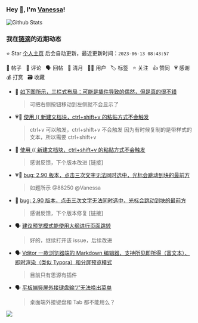 ### Hey 👋, I'm [Vanessa](http://vanessa.b3log.org/)!

![Github Stats](https://github-readme-stats.vercel.app/api?username=Vanessa219&show_icons=true)

<!--events start -->

### 我在[链滴](https://ld246.com)的近期动态

⭐️ Star [个人主页](https://github.com/Vanessa219/Vanessa219) 后会自动更新，最近更新时间：`2023-06-13 08:43:57`

📝 帖子 &nbsp; 💬 评论 &nbsp; 🗣 回帖 &nbsp; 🌙 清月 &nbsp; 👨‍💻 用户 &nbsp; 🏷️ 标签 &nbsp; ⭐️ 关注 &nbsp; 👍 赞同 &nbsp; 💗 感谢 &nbsp; 💰 打赏 &nbsp; 🗃 收藏

* 💬 [如下图所示，三栏式布局：可能是插件导致的偶然，但是真的很不错](https://ld246.com/article/1686486119758/comment/1686497480742#comments)

  > 可把右侧按钮移动到左侧就不会显示了
* 💗📝 [使用 (( 新建文档块，ctrl+shift+v 的粘贴方式不会触发](https://ld246.com/article/1686314115355)

  > ctrl+v 可以触发，ctrl+shift+v 不会触发 因为有时候复制的是带样式的文本，所以需要 ctrl+shift+v
* 💬 [使用 (( 新建文档块，ctrl+shift+v 的粘贴方式不会触发](https://ld246.com/article/1686314115355/comment/1686320936469#comments)

  > 感谢反馈，下个版本改进 [链接]
* 💗📝 [bug: 2.90 版本，点击三次文字无法同时选中，光标会跳动到块的最前方](https://ld246.com/article/1686065237701)

  > 如题所示 @88250 @Vanessa
* 💬 [bug: 2.90 版本，点击三次文字无法同时选中，光标会跳动到块的最前方](https://ld246.com/article/1686065237701/comment/1686316869949#comments)

  > 感谢反馈，下个版本修复 [链接]
* 🗣 [建议预览模式能使用大纲进行页面跳转](https://ld246.com/article/1633320460004/comment/1686235362882#comments)

  > 好的，继续打开该 issue，后续改进
* 🗣 [Vditor 一款浏览器端的 Markdown 编辑器，支持所见即所得（富文本）、即时渲染（类似 Typora）和分屏预览模式](https://ld246.com/article/1549638745630/comment/1686045314423#comments)

  > 目前只有思源有插件
* 🗣 [平板端竖屏外接键盘输“/”无法唤出菜单](https://ld246.com/article/1684415144501/comment/1685583390181#comments)

  > 桌面端外接键盘和 Tab 都不能用么？


<!--events end -->

<a title="Hits" target="_blank" href="https://github.com/Vanessa219/Vanessa219"><img src="https://hits.b3log.org/Vanessa219/Vanessa219.svg"></a>
